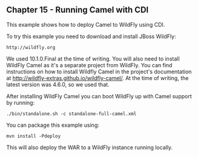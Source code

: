 Chapter 15 - Running Camel with CDI
--------------------------

This example shows how to deploy Camel to WildFly using CDI.

To try this example you need to download and install JBoss WildFly:

    http://wildfly.org

We used 10.1.0.Final at the time of writing. You will also need to install WildFly Camel 
as it's a separate project from WildFly. You can find instructions on how to install 
Wildfly Camel in the project's documentation at http://wildfly-extras.github.io/wildfly-camel/. 
At the time of writing, the latest version was 4.6.0, so we used that.

After installing WildFly Camel you can boot WildFly up with Camel support by running:

    ./bin/standalone.sh -c standalone-full-camel.xml

You can package this example using:

    mvn install -Pdeploy

This will also deploy the WAR to a WildFly instance running locally.


